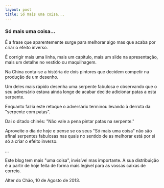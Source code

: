 ```yaml
---
layout: post
title: Só mais uma coisa...
---
```


### Só mais uma coisa...

É a frase que aparentemente surge para melhorar algo mas que acaba por criar o efeito inverso.

É corrigir mais uma linha, mais um capítulo, mais um slide na apresentação, mais um detalhe no vestido ou maquilhagem.

Na China conta-se a história de dois pintores que decidem competir na produção de um desenho. 

Um deles mais rápido desenha uma serpente fabulosa e observando que o seu adversário estava ainda longe de acabar decide adicionar patas a esta serpente.

Enquanto fazia este retoque o adversário terminou levando à derrota da "serpente com patas".

Dai o ditado chinês: "Não vale a pena pintar patas na serpente."

Aproveite o dia de hoje e pense se os seus "Só mais uma coisa" não são afinal serpentes fabulosas nas quais no sentido de as melhorar está por si só a criar o efeito inverso. 

...

Este blog tem mais "uma coisa", invisível mas importante. A sua distribuição é a partir de hoje feita de forma mais legível para as vossas caixas de correio.


Alter do Chão, 10 de Agosto de 2013.